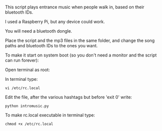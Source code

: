 This script plays entrance music when people walk in, based on their bluetooth IDs.  

I used a Raspberry Pi, but any device could work.

You will need a bluetooth dongle.

Place the script and the mp3 files in the same folder, and change the song paths
and bluetooth IDs to the ones you want.

To make it start on system boot (so you don't need a monitor and the script can 
run forever):
    
Open terminal as root:

In terminal type: 

    vi /etc/rc.local
    
Edit the file, after the various hashtags but before 'exit 0' write:

    python intromusic.py
    
To make rc.local executable in terminal type:

    chmod +x /etc/rc.local

